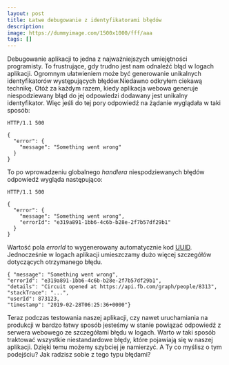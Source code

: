 ```yaml
---
layout: post
title: Łatwe debugowanie z identyfikatorami błędów
description: 
image: https://dummyimage.com/1500x1000/fff/aaa
tags: []
---
```


Debugowanie aplikacji to jedna z najważniejszych umiejętności programisty. To frustrujące, gdy trudno jest nam odnaleźć błąd w logach aplikacji. Ogromnym ułatwieniem może być generowanie unikalnych identyfikatorów występujących błędów.Niedawno odkryłem ciekawą technikę. Otóż za każdym razem, kiedy aplikacja webowa generuje niespodziewany błąd do jej odpowiedzi dodawany jest unikalny identyfikator. Więc jeśli do tej pory odpowiedź na żądanie wyglądała w taki sposób:

    HTTP/1.1 500
    
    {
      "error": {
        "message": "Something went wrong"
      }
    }

To po wprowadzeniu globalnego _handlera_ niespodziewanych błędów odpowiedź wygląda następująco:

    HTTP/1.1 500
    
    {
      "error": {
        "message": "Something went wrong",
        "errorId": "e319a891-1bb6-4c6b-b28e-2f7b57df29b1"
      }
    }

Wartość pola _errorId_ to wygenerowany automatycznie kod [UUID](https://en.wikipedia.org/wiki/Universally_unique_identifier). Jednocześnie w logach aplikacji umieszczamy dużo więcej szczegółów dotyczących otrzymanego błędu.

    { "message": "Something went wrong", 
    "errorId": "e319a891-1bb6-4c6b-b28e-2f7b57df29b1", 
    "details": "Circuit opened at https://api.fb.com/graph/people/8313",
    "stackTrace": "...", 
    "userId": 873123, 
    "timestamp": "2019-02-28T06:25:36+0000"}

Teraz podczas testowania naszej aplikacji, czy nawet uruchamiania na produkcji w bardzo łatwy sposób jesteśmy w stanie powiązać odpowiedź z serwera webowego ze szczegółami błędu w logach. Warto w taki sposób traktować wszystkie niestandardowe błędy, które pojawiają się w naszej aplikacji. Dzięki temu możemy szybciej je namierzyć. A Ty co myślisz o tym podejściu? Jak radzisz sobie z tego typu błędami?
